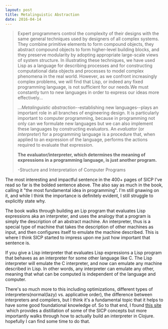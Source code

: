```yaml
---
layout: post
title: Metalinguistic Abstraction
date: 2016-04-14
---
```


> Expert programmers control the complexity of their designs with the
> same general techniques used by designers of all complex systems. They
> combine primitive elements to form compound objects, they abstract
> compound objects to form higher-level building blocks, and they
> preserve modularity by adopting appropriate large-scale views of
> system structure. In illustrating these techniques, we have used Lisp
> as a language for describing processes and for constructing
> computational data objects and processes to model complex phenomena in
> the real world. However, as we confront increasingly complex problems,
> we will find that Lisp, or indeed any fixed programming language, is
> not sufficient for our needs.We must constantly turn to new languages
> in order to express our ideas more effectively...
>
> *...Metalinguistic abstraction*--establishing new languages--plays an
> important role in all branches of engineering design. It is
> particularly important to computer programming, because in programming
> not only can we formulate new languages but we can also implement
> these languages by constructing evaluators. An *evaluator* (or
> *interpreter*) for a programming language is a procedure that, when
> applied to an expression of the language, performs the actions
> required to evaluate that expression.
>
> **The evaluator/interpreter, which determines the meaning of
> expressions in a programming language, is just another program.**
>
> -Structure and Interpretation of Computer Programs

The most interesting and impactful sentence in the 400+ pages of SICP
I've read so far is the bolded sentence above. The also say as much in
the book, calling it "the most fundamental idea in programming". I'm
still gnawing on it, and while I think the importance is definitely
evident, I still struggle to explicitly state why.

The book walks through building an Lip program that evaluates Lisp
expressions aka an interpreter, and uses the analogy that a program is
simply the description of an abstract machine. An interpreter, thus is a
special type of machine that takes the description of other machines as
input, and then configures itself to emulate the machine described. This
is where I think SICP started to impress upon me just how important that
sentence is.

If you give a Lisp interpreter that evaluates Lisp expressions a Lisp
program that behaves as an interpreter for some other language like C.
The Lisp interpreter will emulate the C interpreter, and now can emulate
any machine described in Lisp. In other words, any interpreter can
emulate any other, meaning that what can be computed is independent of
the language and computer.

There's so much more to this including optimizations, different types of
interpreters(normal(lazy) vs. applicative order), the difference between
interpreters and compilers, but I think it's a fundamental topic that it
helps to have some good foundational knowledge of. So to that end, I
found [this site](http://www.sicpdistilled.com/section/4.1/)  which
provides a distillation of some of the SICP concepts but more
importantly walks through how to actually build an interpreter in
Clojure. hopefully I can find some time to do that.
